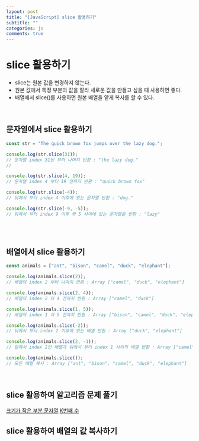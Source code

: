 ```yaml
---
layout: post
title: "[JavaScript] slice 활용하기"
subtitle: ""
categories: js
comments: true
---
```


# slice 활용하기

- slice는 원본 값을 변경하지 않는다.
- 원본 값에서 특정 부분의 값을 잘라 새로운 값을 만들고 싶을 때 사용하면 좋다.
- 배열에서 slice()를 사용하면 원본 배열을 얕게 복사를 할 수 있다.

<br>

## 문자열에서 slice 활용하기

```js
const str = "The quick brown fox jumps over the lazy dog.";

console.log(str.slice(31));
// 문자열 index 31번 부터 나머지 반환 : "the lazy dog."
//

console.log(str.slice(4, 19));
// 문자열 index 4 부터 19 전까지 반환 : "quick brown fox"

console.log(str.slice(-4));
// 뒤에서 부터 index 4 이후에 있는 문자열 반환 : "dog."

console.log(str.slice(-9, -5));
// 뒤에서 부터 index 9 이후 와 5 사이에 있는 문자열을 반환 : "lazy"
```

<br>
<br>

## 배열에서 slice 활용하기

```js
const animals = ["ant", "bison", "camel", "duck", "elephant"];

console.log(animals.slice(2));
// 배열의 index 2 부터 나머지 반환 : Array ["camel", "duck", "elephant"]

console.log(animals.slice(2, 4));
// 배열의 index 2 와 4 전까지 반환 : Array ["camel", "duck"]

console.log(animals.slice(1, 5));
// 배열의 index 1 과 5 전까지 반환 : Array ["bison", "camel", "duck", "elephant"]

console.log(animals.slice(-2));
// 뒤에서 부터 index 2 이후에 있는 배열 반환 : Array ["duck", "elephant"]

console.log(animals.slice(2, -1));
// 앞에서 index 2인 배열과 뒤에서 부터 index 1 사이의 배열 반환 : Array ["camel", "duck"]

console.log(animals.slice());
// 모든 배열 복사 : Array ["ant", "bison", "camel", "duck", "elephant"]
```

<br>

## slice 활용하여 알고리즘 문제 풀기

[크기가 작은 부분 문자열](https://myeongheejung.github.io/code/2023/03/08/algorithm-test3/)
[K번째 수](https://myeongheejung.github.io/code/2023/03/08/algorithm-test/)

## slice 활용하여 배열의 값 복사하기
